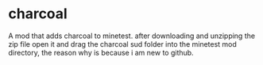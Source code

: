 # charcoal
A mod that adds charcoal to minetest.
after downloading and unzipping the zip file open it and drag the charcoal sud folder into the minetest mod directory, the reason why
is because i am new to github.
